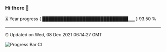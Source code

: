 ### Hi there 👋

⏳ Year progress { ████████████████████████████▁▁ } 93.50 %

---

⏰ Updated on Wed, 08 Dec 2021 06:14:27 GMT

![Progress Bar CI](https://github.com/liununu/liununu/workflows/Progress%20Bar%20CI/badge.svg)
